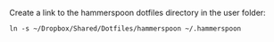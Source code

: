 Create a link to the hammerspoon dotfiles directory in the user folder:

    ln -s ~/Dropbox/Shared/Dotfiles/hammerspoon ~/.hammerspoon
